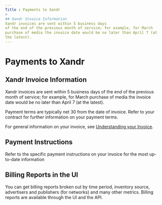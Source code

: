 ```yaml
---
Title : Payments to Xandr
>
## Xandr Invoice Information
Xandr invoices are sent within 5 business days
of the end of the previous month of service; for example, for March
purchase of media the invoice date would be no later than April 7 (at
the latest).
---
```



# Payments to Xandr



>

## Xandr Invoice Information

Xandr invoices are sent within 5 business days
of the end of the previous month of service; for example, for March
purchase of media the invoice date would be no later than April 7 (at
the latest).

Payment terms are typically net 30 from the date of invoice. Refer to
your contract for further information on your payment terms.

For general information on your invoice, see
<a href="understanding-your-invoice.md" class="xref"
title="Annotated descriptions of the contents of your Xandr invoices.">Understanding
your Invoice</a>.



>

## Payment Instructions

Refer to the specific payment instructions on your invoice for the most
up-to-date information



>

## Billing Reports in the UI

You can get billing reports broken out by time period, inventory source,
advertisers and publishers (for networks) and many other metrics.
Billing reports are available through the UI and the API.






